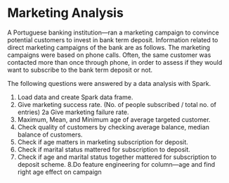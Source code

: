 # Marketing Analysis

A Portuguese banking institution—ran a marketing campaign to convince potential
customers to invest in bank term deposit.
Information related to direct marketing campaigns of the bank are as follows.
The marketing campaigns were based on phone calls. Often, the same customer was contacted more
than once through phone, in order to assess if they would want to subscribe to the bank term deposit or
not. 

The following questions were answered by a data analysis with Spark.

1. Load data and create Spark data frame.
2. Give marketing success rate. (No. of people subscribed / total no. of entries)
2a Give marketing failure rate.
3. Maximum, Mean, and Minimum age of average targeted customer.
4. Check quality of customers by checking average balance, median balance of customers.
5. Check if age matters in marketing subscription for deposit.
6. Check if marital status mattered for subscription to deposit.
7. Check if age and marital status together mattered for subscription to deposit scheme.
8.Do feature engineering for column—age and find right age effect on campaign